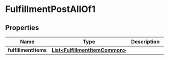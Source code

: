

# FulfillmentPostAllOf1


## Properties

| Name | Type | Description | Notes |
|------------ | ------------- | ------------- | -------------|
|**fulfillmentItems** | [**List&lt;FulfillmentItemCommon&gt;**](FulfillmentItemCommon.md) |  |  [optional] |



